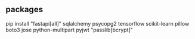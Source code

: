 ## packages
pip install "fastapi[all]" sqlalchemy psycopg2 tensorflow scikit-learn pillow boto3 jose python-multipart pyjwt "passlib[bcrypt]"


### 